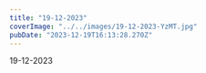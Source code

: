 ```yaml
---
title: "19-12-2023"
coverImage: "../../images/19-12-2023-YzMT.jpg"
pubDate: "2023-12-19T16:13:28.270Z"
---
```


19-12-2023
